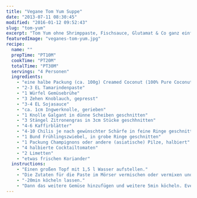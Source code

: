 ```yaml
---
title: "Vegane Tom Yum Suppe"
date: "2013-07-11 08:30:45"
modified: "2016-01-12 09:52:43"
slug: "tom-yum"
excerpt: "Tom Yum ohne Shrimppaste, Fischsauce, Glutamat & Co ganz einfach selbst gemacht. Die einzige Herausforderung liegt in der Beschaffung der Zutaten, aber auch dafür gibt es einfache Lösungen."
featuredImage: "veganes-tom-yum.jpg"
recipe:
  name: ""
  prepTime: "PT10M"
  cookTime: "PT20M"
  totalTime: "PT30M"
  servings: "4 Personen"
  ingredients:
    - "eine halbe Packung (ca. 100g) Creamed Coconut (100% Pure Coconut)"
    - "2-3 EL Tamarindenpaste"
    - "1 Würfel Gemüsebrühe"
    - "3 Zehen Knoblauch, gepresst"
    - "3-4 EL Sojasauce"
    - "ca. 1cm Ingwerknolle, gerieben"
    - "1 Knolle Galgant in dünne Scheiben geschnitten"
    - "3 Stängel Zitronengras in 3cm Stücke geschhnitten"
    - "4-6 Kaffirblätter"
    - "4-10 Chilis je nach gewünschter Schärfe in feine Ringe geschnitten"
    - "1 Bund Frühlingszwiebel, in grobe Ringe geschnitten"
    - "1 Packung Champignons oder andere (asiatische) Pilze, halbiert"
    - "4 halbierte Cocktailtomaten"
    - "2 Limetten"
    - "etwas frischen Koriander"
  instructions:
    - "Einen großen Topf mit 1,5 l Wasser aufstellen."
    - "Die Zutaten für die Paste im Mörser vermischen oder vermixen und mit allen weiteren Zutaten außer Champignons, Tomaten, Koriander und Limetten in den Topf geben."
    - "-20min köcheln lassen."
    - "Dann das weitere Gemüse hinzufügen und weitere 5min köcheln. Eventuell mit Salz und Sojasauce nachwürzen und mit Koriander und je einer Limettenhälfte servieren. YumYum!"
---
```


